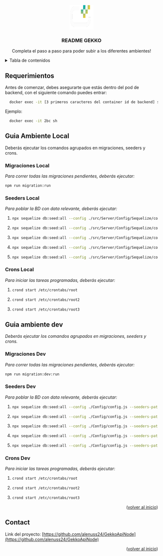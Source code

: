 <!-- Improved compatibility of volver al inicio link: See: https://github.com/othneildrew/Best-README-Template/pull/73 -->
<a name="readme-top"></a>
<!--
*** Thanks for checking out the Best-README-Template. If you have a suggestion
*** that would make this better, please fork the repo and create a pull request
*** or simply open an issue with the tag "enhancement".
*** Don't forget to give the project a star!
*** Thanks again! Now go create something AMAZING! :D
-->



<!-- PROJECT SHIELDS -->
<!--
*** I'm using markdown "reference style" links for readability.
*** Reference links are enclosed in brackets [ ] instead of parentheses ( ).
*** See the bottom of this document for the declaration of the reference variables
*** for contributors-url, forks-url, etc. This is an optional, concise syntax you may use.
*** https://www.markdownguide.org/basic-syntax/#reference-style-links
-->


<!-- PROJECT LOGO -->
<br />
<div align="center">
  <a href="https://github.com/othneildrew/Best-README-Template">
    <img src="images/logo_gekko.png" alt="Logo" width="80" height="80">
  </a>

  <h3 align="center">README GEKKO</h3>

  <p align="center">
    Completa el paso a paso para poder subir a los diferentes ambientes!
    <br />
  </p>
</div>



<!-- TABLE OF CONTENTS -->
<details>
  <summary>Tabla de contenidos</summary>
  <ol>
    <li>
      <a href="#requerimientos">Requerimientos</a>
    </li>
    <li>
      <a href="#guia-de-ambiente-local">Guía Ambiente Localhost</a>
      <ul>
        <li><a href="#migraciones-local">Migraciones</a></li>
        <li><a href="#seeders-local">Seeders</a></li>
        <li><a href="#crons-local">Crons</a></li>
      </ul>
      <a href="#guia-de-ambiente-dev">Guía Ambiente DEV</a>
      <ul>
        <li><a href="#migraciones-dev">Migraciones</a></li>
        <li><a href="#seeders-dev">Seeders</a></li>
        <li><a href="#crons-dev">Crons</a></li>
      </ul>
    </li>
    <li><a href="#contact">Contact</a></li>
  </ol>
</details>

<!-- GETTING STARTED -->
## Requerimientos

Antes de comenzar, debes asegurarte que estás dentro del pod de backend, con el siguiente comando puedes entrar:
  ```sh
    docker exec -it [3 primeros caracteres del container id de backend] sh
  ```
Ejemplo:
  ```sh
    docker exec -it 2bc sh
  ```
## Guia Ambiente Local

Deberás ejecutar los comandos agrupados en migraciones, seeders y crons.

### Migraciones Local

_Para correr todas las migraciones pendientes, deberás ejecutar:_

```sh
npm run migration:run
```

### Seeders Local

_Para poblar la BD con data relevante, deberás ejecutar:_

1. ```sh
   npx sequelize db:seed:all --config ./src/Server/Config/Sequelize/config.js --seeders-path ./src/Core/Seeder/20220617194751-insertUsers
   ```

2. ```sh
   npx sequelize db:seed:all --config ./src/Server/Config/Sequelize/config.js --seeders-path ./src/Core/Seeder/20220624031520-addPaymentMethod
   ```

3. ```sh
   npx sequelize db:seed:all --config ./src/Server/Config/Sequelize/config.js --seeders-path ./src/Core/Seeder/20220624032347-addServices
   ```

4. ```sh
   npx sequelize db:seed:all --config ./src/Server/Config/Sequelize/config.js --seeders-path ./src/Core/Seeder/20220624033813-addPrices
   ```

5. ```sh
   npx sequelize db:seed:all --config ./src/Server/Config/Sequelize/config.js --seeders-path ./src/Core/Seeder/20220729155730-insertManyTickets
   ```

### Crons Local

_Para iniciar las tareas programadas, deberás ejecutar:_

1. ```sh
   crond start /etc/crontabs/root
   ```

2. ```sh
   crond start /etc/crontabs/root2
   ```

3. ```sh
   crond start /etc/crontabs/root3
   ```
## Guia ambiente dev

_Deberás ejecutar los comandos agrupados en migraciones, seeders y crons._

### Migraciones Dev

_Para correr todas las migraciones pendientes, deberás ejecutar:_

```sh
npm run migration:dev:run
```

### Seeders Dev

_Para poblar la BD con data relevante, deberás ejecutar:_

1. ```sh
   npx sequelize db:seed:all --config ./Config/config.js --seeders-path ./Seeder/20220617194751-insertUsers
   ```

2. ```sh
   npx sequelize db:seed:all --config ./Config/config.js --seeders-path ./Seeder/20220624031520-addPaymentMethod
   ```

3. ```sh
   npx sequelize db:seed:all --config ./Config/config.js --seeders-path ./Seeder/20220624032347-addServices
   ```

4. ```sh
   npx sequelize db:seed:all --config ./Config/config.js --seeders-path ./Seeder/20220624033813-addPrices
   ```

5. ```sh
   npx sequelize db:seed:all --config ./Config/config.js --seeders-path ./Seeder/20220729155730-insertManyTickets
   ```

### Crons Dev

_Para iniciar las tareas programadas, deberás ejecutar:_

1. ```sh
   crond start /etc/crontabs/root
   ```

2. ```sh
   crond start /etc/crontabs/root2
   ```

3. ```sh
   crond start /etc/crontabs/root3
   ```

<p align="right">(<a href="#readme-top">volver al inicio</a>)</p>

<!-- CONTACT -->
## Contact

Link del proyecto: [https://github.com/alenuss24/GekkoApiNode](https://github.com/alenuss24/GekkoApiNode)

<p align="right">(<a href="#readme-top">volver al inicio</a>)</p>


<!-- MARKDOWN LINKS & IMAGES -->
<!-- https://www.markdownguide.org/basic-syntax/#reference-style-links -->
[contributors-shield]: https://img.shields.io/github/contributors/othneildrew/Best-README-Template.svg?style=for-the-badge
[contributors-url]: https://github.com/othneildrew/Best-README-Template/graphs/contributors
[forks-shield]: https://img.shields.io/github/forks/othneildrew/Best-README-Template.svg?style=for-the-badge
[forks-url]: https://github.com/othneildrew/Best-README-Template/network/members
[stars-shield]: https://img.shields.io/github/stars/othneildrew/Best-README-Template.svg?style=for-the-badge
[stars-url]: https://github.com/othneildrew/Best-README-Template/stargazers
[issues-shield]: https://img.shields.io/github/issues/othneildrew/Best-README-Template.svg?style=for-the-badge
[issues-url]: https://github.com/othneildrew/Best-README-Template/issues
[license-shield]: https://img.shields.io/github/license/othneildrew/Best-README-Template.svg?style=for-the-badge
[license-url]: https://github.com/othneildrew/Best-README-Template/blob/master/LICENSE.txt
[linkedin-shield]: https://img.shields.io/badge/-LinkedIn-black.svg?style=for-the-badge&logo=linkedin&colorB=555
[linkedin-url]: https://linkedin.com/in/othneildrew
[product-screenshot]: images/screenshot.png
[Next.js]: https://img.shields.io/badge/next.js-000000?style=for-the-badge&logo=nextdotjs&logoColor=white
[Next-url]: https://nextjs.org/
[React.js]: https://img.shields.io/badge/React-20232A?style=for-the-badge&logo=react&logoColor=61DAFB
[React-url]: https://reactjs.org/
[Vue.js]: https://img.shields.io/badge/Vue.js-35495E?style=for-the-badge&logo=vuedotjs&logoColor=4FC08D
[Vue-url]: https://vuejs.org/
[Angular.io]: https://img.shields.io/badge/Angular-DD0031?style=for-the-badge&logo=angular&logoColor=white
[Angular-url]: https://angular.io/
[Svelte.dev]: https://img.shields.io/badge/Svelte-4A4A55?style=for-the-badge&logo=svelte&logoColor=FF3E00
[Svelte-url]: https://svelte.dev/
[Laravel.com]: https://img.shields.io/badge/Laravel-FF2D20?style=for-the-badge&logo=laravel&logoColor=white
[Laravel-url]: https://laravel.com
[Bootstrap.com]: https://img.shields.io/badge/Bootstrap-563D7C?style=for-the-badge&logo=bootstrap&logoColor=white
[Bootstrap-url]: https://getbootstrap.com
[JQuery.com]: https://img.shields.io/badge/jQuery-0769AD?style=for-the-badge&logo=jquery&logoColor=white
[JQuery-url]: https://jquery.com 

